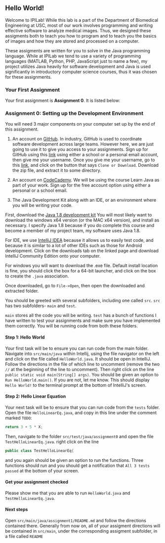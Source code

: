 ## Hello World!

Welcome to IPILab! While this lab is a part of the Department of Biomedical 
Engineering at USC, most of our work involves programming and writing 
effective software to analyze medical images. Thus, we designed these 
assigments both to teach you how to program and to teach you the 
basics of images and how they are stored and processed on a computer.

These assigments are written for you to solve in the Java programming language. 
While at IPILab we tend to use a variety of programming languages (MATLAB, 
Python, PHP, JavaScript just to name a few), my project utilizes Java 
heavily for software development and Java is used significantly in introductory 
computer science courses, thus it was chosen for these assignments.

### Your First Assignment

Your first assignment is **Assignment 0**. It is listed below:

### Assignment 0: Setting up the Development Environment

You will need 3 major components on your computer set up by the end of this assignment.

1) An account on [GitHub](https://github.com/). In industry, GitHub is used to 
coordinate software development across large teams. However here, we are 
just going to use it to give you access to your assignments. Sign up 
for GitHub using this [link](https://github.com/signup/free) using either 
a school or a personal email account, then give me your username. 
Once you give me your username, go to this 
[link](https://github.com/vvmurthy/ipilab-assignments), and click on 
the button that says `Clone or Download`. Download the zip file, and 
extract it to some directory. 

2) An account on [CodeCademy](https://www.codecademy.com/learn/learn-java). 
We will be using the course Learn Java as part of your work. 
Sign up for the free account option using either a personal or a school email.

3) The Java Development Kit along with an IDE, 
or an environment where you will be writing your code. 

First, download the [Java 1.8 development kit](http://www.oracle.com/technetwork/java/javase/downloads/jdk8-downloads-2133151.html)
You will most likely want to download the windows x64 version (or the MAC x64 version), 
and install as
necessary. I specify Java 1.8 because if you do complete this course
and become a member of my project team, my software uses Java 1.8.


For IDE, we use [IntelliJ IDEA](https://www.jetbrains.com/idea/) because it 
allows us to easily test code, and because it is similar to a lot 
of other IDEs such as those for Android development. Click on the 
downloads tab on the linked page 
and download IntelliJ Community Edition onto your computer.

For windows you will want to download the .exe file. Default install
location is fine, you should click the box for a 64-bit launcher,
and click on the box to create the `.java` association. 

Once downloaded, go to `File->Open`, then open the 
downloaded and extracted folder.  

You should be greeted with several subfolders, including one called `src`.
`src` has two subfolders- `main` and `test`.

`main` stores all the code you will be writing. `test` has a bunch
of functions I have written to test your assignments and make sure
you have implemented them correctly. You will be running code from
both these folders.

#### Step 1: Hello World

Your first task will be to ensure you can run code from the 
main folder. Navigate into `src/main/java` within Intellij, using the file
navigator on the left and click on the file called
`HelloWorld.java`. It should be open in IntelliJ. Follow the directions in the
file of which line to uncomment (remove the two `//` at the beginning of the line
to uncomment). Then right click on the line
`public static void main(String[] args)`. You should be given an option to
`Run HelloWorld.main()`. If you are not, let me know. This should display
`Hello World!` to the terminal prompt at the bottom of IntelliJ's screen. 

#### Step 2: Hello Linear Equation

Your next task will be to ensure that you can run code from the `tests` folder.
Open the file `HelloLinearEq.java`, and copy in this line under the comment
marked `TODO`:

```java
return 3 + 5 * X;
```

Then, navigate to the folder `src/test/java/assignment0` and open the
file `TestHelloLinearEq.java`. right click on the line 

```java
public class TestHelloLinearEq{
```
and you again should be given an option to run the functions. Three functions
should run and you should get a notification that `All 3 tests passed`
at the bottom of your screen.

#### Get your assignment checked

Please show me that you are able to run `HelloWorld.java` and 
`TestHelloLinearEq.java`.  

#### Next steps

Open `src/main/java/assignment1/README.md` and follow the directions 
contained there. Generally from now on, all of your assigment
directions will be contained in `src/main`, under the corresponding
assigment subfolder, in a file called `README`
